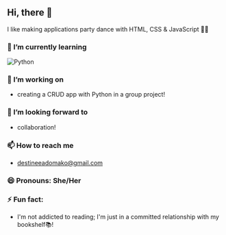  ## Hi, there 👋

I like making applications party dance with HTML, CSS & JavaScript 💃🏾

### 🌱 I’m currently learning 
![Python](https://img.shields.io/badge/-Python-05122A?style=flat&logo=python)

### 🔭 I’m working on
- creating a CRUD app with Python in a group project!

### 💞️ I’m looking forward to
- collaboration!

### 📫 How to reach me 
- destineeadomako@gmail.com

### 😄 Pronouns: She/Her

### ⚡ Fun fact: 
- I'm not addicted to reading; I'm just in a committed relationship with my bookshelf📚!

<!---
destineead/destineead is a ✨ special ✨ repository because its `README.md` (this file) appears on your GitHub profile.
You can click the Preview link to take a look at your changes.
--->

